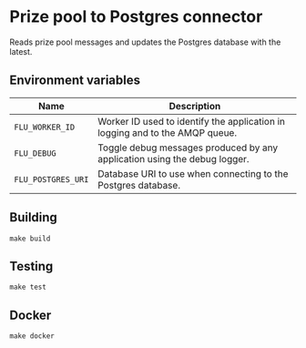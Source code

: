 
# Prize pool to Postgres connector

Reads prize pool messages and updates the Postgres database with the latest.

## Environment variables

|           Name           |                              Description
|--------------------------|------------------------------------------------------------------------------|
| `FLU_WORKER_ID`          | Worker ID used to identify the application in logging and to the AMQP queue. |
| `FLU_DEBUG`              | Toggle debug messages produced by any application using the debug logger.    |
| `FLU_POSTGRES_URI`       | Database URI to use when connecting to the Postgres database.                |

## Building

	make build

## Testing

	make test

## Docker

	make docker
